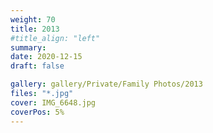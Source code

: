 ```yaml
---
weight: 70
title: 2013
#title_align: "left"
summary: 
date: 2020-12-15
draft: false

gallery: gallery/Private/Family Photos/2013
files: "*.jpg"
cover: IMG_6648.jpg
coverPos: 5%
---
```

